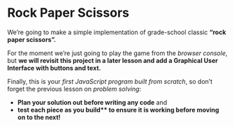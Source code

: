 # Rock Paper Scissors

We’re going to make a simple implementation of grade-school classic **“rock paper scissors”.**

For the moment we’re just going to play the game from the *browser console*, but **we will revisit this project in a later lesson and add a Graphical User Interface with buttons and text.**

Finally, this is your *first JavaScript program built from scratch*, so don’t forget the previous lesson on *problem solving*:

<ul>
<li><strong>Plan your solution out before writing any code</strong> and</li>
<li><strong>test each piece as you build** to ensure it is working before moving on to the next!<strong></li>
</ul>

